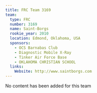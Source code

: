 ```yaml
---
title: FRC Team 3169
team:
  type: FRC
  number: 3169
  name: Saint-Borgs
  rookie_year: 2010
  location: Edmond, Oklahoma, USA
  sponsors:
    - OCS Barnabas Club
    - Diagnostic Mobile X-Ray
    - Tinker Air Force Base
    - OKLAHOMA CHRISTIAN SCHOOL
  links:
    Website: http://www.saintborgs.com
---
```

No content has been added for this team